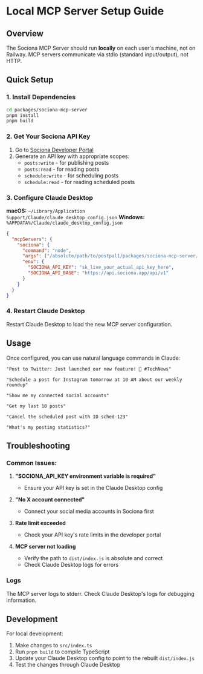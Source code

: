 # Local MCP Server Setup Guide

## Overview
The Sociona MCP Server should run **locally** on each user's machine, not on Railway. MCP servers communicate via stdio (standard input/output), not HTTP.

## Quick Setup

### 1. Install Dependencies
```bash
cd packages/sociona-mcp-server
pnpm install
pnpm build
```

### 2. Get Your Sociona API Key
1. Go to [Sociona Developer Portal](https://sociona.app/developer)
2. Generate an API key with appropriate scopes:
   - `posts:write` - for publishing posts
   - `posts:read` - for reading posts
   - `schedule:write` - for scheduling posts
   - `schedule:read` - for reading scheduled posts

### 3. Configure Claude Desktop

**macOS:** `~/Library/Application Support/Claude/claude_desktop_config.json`
**Windows:** `%APPDATA%/Claude/claude_desktop_config.json`

```json
{
  "mcpServers": {
    "sociona": {
      "command": "node",
      "args": ["/absolute/path/to/postpal1/packages/sociona-mcp-server/dist/index.js"],
      "env": {
        "SOCIONA_API_KEY": "sk_live_your_actual_api_key_here",
        "SOCIONA_API_BASE": "https://api.sociona.app/api/v1"
      }
    }
  }
}
```

### 4. Restart Claude Desktop
Restart Claude Desktop to load the new MCP server configuration.

## Usage
Once configured, you can use natural language commands in Claude:

```
"Post to Twitter: Just launched our new feature! 🚀 #TechNews"

"Schedule a post for Instagram tomorrow at 10 AM about our weekly roundup"

"Show me my connected social accounts"

"Get my last 10 posts"

"Cancel the scheduled post with ID sched-123"

"What's my posting statistics?"
```

## Troubleshooting

### Common Issues:
1. **"SOCIONA_API_KEY environment variable is required"**
   - Ensure your API key is set in the Claude Desktop config

2. **"No X account connected"**
   - Connect your social media accounts in Sociona first

3. **Rate limit exceeded**
   - Check your API key's rate limits in the developer portal

4. **MCP server not loading**
   - Verify the path to `dist/index.js` is absolute and correct
   - Check Claude Desktop logs for errors

### Logs
The MCP server logs to stderr. Check Claude Desktop's logs for debugging information.

## Development
For local development:
1. Make changes to `src/index.ts`
2. Run `pnpm build` to compile TypeScript
3. Update your Claude Desktop config to point to the rebuilt `dist/index.js`
4. Test the changes through Claude Desktop
